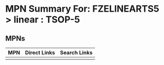 



# MPN Summary For: FZELINEARTS5 > linear : TSOP-5

## MPNs
  

|MPN|Direct Links|Search Links|
| :--- | :--- | :--- |
||||

